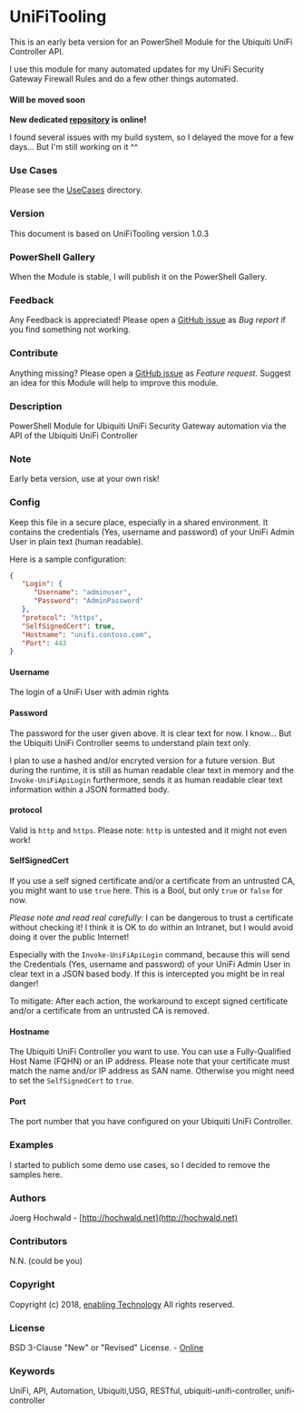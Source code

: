 # UniFiTooling

This is an early beta version for an PowerShell Module for the Ubiquiti UniFi Controller API.

I use this module for many automated updates for my UniFi Security Gateway Firewall Rules and do a few other things automated.

#### Will be moved soon

**New dedicated [repository](https://github.com/jhochwald/UniFiTooling) is online!**

I found several issues with my build system, so I delayed the move for a few days... But I'm still working on it ^^

### Use Cases

Please see the [UseCases](UseCases) directory.

### Version

This document is based on UniFiTooling version 1.0.3

### PowerShell Gallery

When the Module is stable, I will publish it on the PowerShell Gallery.

### Feedback

Any Feedback is appreciated! Please open a [GitHub issue](https://github.com/jhochwald/PowerShell-collection/issues/new/choose) as *Bug report* if you find something not working.

### Contribute

Anything missing? Please open a [GitHub issue](https://github.com/jhochwald/PowerShell-collection/issues/new/choose) as *Feature request*. Suggest an idea for this Module will help to improve this module.

### Description

PowerShell Module for Ubiquiti UniFi Security Gateway automation via the API of the Ubiquiti UniFi Controller

### Note

Early beta version, use at your own risk!

### Config

Keep this file in a secure place, especially in a shared environment. It contains the credentials (Yes, username and password) of your UniFi Admin User in plain text (human readable).

Here is a sample configuration:

```json
{
   "Login": {
      "Username": "adminuser",
      "Password": "AdminPassword"
   },
   "protocol": "https",
   "SelfSignedCert": true,
   "Hostname": "unifi.contoso.com",
   "Port": 443
}
```

#### Username

The login of a UniFi User with admin rights

#### Password

The password for the user given above. It is clear text for now. I know... But the Ubiquiti UniFi Controller seems to understand plain text only.

I plan to use a hashed and/or encryted version for a future version. But during the runtime, it is still as human readable clear text in memory and the `Invoke-UniFiApiLogin` furthermore, sends it as human readable clear text information within a JSON formatted body.

#### protocol

Valid is `http` and `https`. Please note: `http` is untested and it might not even work!

#### SelfSignedCert

If you use a self signed certificate and/or a certificate from an untrusted CA, you might want to use `true` here.
This is a Bool, but only `true` or `false` for now.

*Please note and read real carefully:*
I can be dangerous to trust a certificate without checking it! I think it is OK to do within an Intranet, but I would avoid doing it over the public Internet!

Especially with the `Invoke-UniFiApiLogin` command, because this will send the Credentials (Yes, username and password) of your UniFi Admin User in clear text in a JSON based body. If this is intercepted you might be in real danger!

To mitigate: After each action, the workaround to except signed certificate and/or a certificate from an untrusted CA is removed.

#### Hostname

The Ubiquiti UniFi Controller you want to use. You can use a Fully-Qualified Host Name (FQHN) or an IP address. Please note that your certificate must match the name and/or IP address as SAN name. Otherwise you might need to set the `SelfSignedCert` to `true`.

#### Port

The port number that you have configured on your Ubiquiti UniFi Controller.

### Examples

I started to publich some demo use cases, so I decided to remove the samples here.

### Authors

Joerg Hochwald - [http://hochwald.net](http://hochwald.net)

### Contributors

N.N. (could be you)

### Copyright

Copyright (c) 2018, [enabling Technology](http://www.enatec.io)
All rights reserved.

### License

BSD 3-Clause "New" or "Revised" License. - [Online](https://github.com/jhochwald/PowerShell-collection/blob/master/LICENSE)

### Keywords

UniFi, API, Automation, Ubiquiti,USG, RESTful, ubiquiti-unifi-controller, unifi-controller

